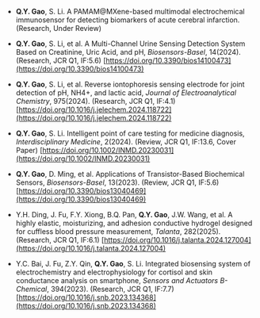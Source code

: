- **Q.Y. Gao**, S. Li. A PAMAM@MXene-based multimodal electrochemical immunosensor for detecting biomarkers of acute cerebral infarction. (Research, Under Review)

- **Q.Y. Gao**, S. Li, et al. A Multi-Channel Urine Sensing Detection System Based on Creatinine, Uric Acid, and pH, *Biosensors-Basel*, 14(2024). (Research, JCR Q1, IF:5.6) [https://doi.org/10.3390/bios14100473](https://doi.org/10.3390/bios14100473)

- **Q.Y. Gao**, S. Li, et al. Reverse iontophoresis sensing electrode for joint detection of pH, NH4+, and lactic acid, *Journal of Electroanalytical Chemistry*, 975(2024). (Research, JCR Q1, IF:4.1) [https://doi.org/10.1016/j.jelechem.2024.118722](https://doi.org/10.1016/j.jelechem.2024.118722)

- **Q.Y. Gao**, S. Li. Intelligent point of care testing for medicine diagnosis, *Interdisciplinary Medicine*, 2(2024). (Review, JCR Q1, IF:13.6, Cover Paper) [https://doi.org/10.1002/INMD.20230031](https://doi.org/10.1002/INMD.20230031)

- **Q.Y. Gao**, D. Ming, et al. Applications of Transistor-Based Biochemical Sensors, *Biosensors-Basel*, 13(2023). (Review, JCR Q1, IF:5.6) [https://doi.org/10.3390/bios13040469](https://doi.org/10.3390/bios13040469)

- Y.H. Ding, J. Fu, F.Y. Xiong, B.Q. Pan, **Q.Y. Gao**, J.W. Wang, et al. A highly elastic, moisturizing, and adhesion conductive hydrogel designed for cuffless blood pressure measurement, *Talanta*, 282(2025). (Research, JCR Q1, IF:6.1) [https://doi.org/10.1016/j.talanta.2024.127004](https://doi.org/10.1016/j.talanta.2024.127004)

- Y.C. Bai, J. Fu, Z.Y. Qin, **Q.Y. Gao**, S. Li. Integrated biosensing system of electrochemistry and electrophysiology for cortisol and skin conductance analysis on smartphone, *Sensors and Actuators B-Chemical*, 394(2023). (Research, JCR Q1, IF:7.7) [https://doi.org/10.1016/j.snb.2023.134368](https://doi.org/10.1016/j.snb.2023.134368)


